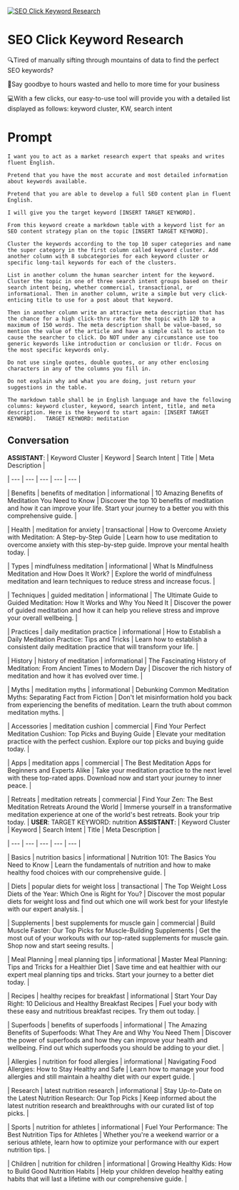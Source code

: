 
[![SEO Click Keyword Research](https://flow-prompt-covers.s3.us-west-1.amazonaws.com/icon/cute/cute_4.png)]()
# SEO Click Keyword Research 
🔍Tired of manually sifting through mountains of data to find the perfect SEO keywords?



👋Say goodbye to hours wasted and hello to more time for your business

💻With a few clicks, our easy-to-use tool will provide you with a detailed list displayed as follows: keyword cluster, KW, search intent

# Prompt

```
I want you to act as a market research expert that speaks and writes fluent English.

Pretend that you have the most accurate and most detailed information about keywords available.

Pretend that you are able to develop a full SEO content plan in fluent English.

I will give you the target keyword [INSERT TARGET KEYWORD].

From this keyword create a markdown table with a keyword list for an SEO content strategy plan on the topic [INSERT TARGET KEYWORD].

Cluster the keywords according to the top 10 super categories and name the super category in the first column called keyword cluster. Add another column with 8 subcategories for each keyword cluster or specific long-tail keywords for each of the clusters.

List in another column the human searcher intent for the keyword. Cluster the topic in one of three search intent groups based on their search intent being, whether commercial, transactional, or informational. Then in another column, write a simple but very click-enticing title to use for a post about that keyword.

Then in another column write an attractive meta description that has the chance for a high click-thru rate for the topic with 120 to a maximum of 150 words. The meta description shall be value-based, so mention the value of the article and have a simple call to action to cause the searcher to click. Do NOT under any circumstance use too generic keywords like introduction or conclusion or tl:dr. Focus on the most specific keywords only.

Do not use single quotes, double quotes, or any other enclosing characters in any of the columns you fill in.

Do not explain why and what you are doing, just return your suggestions in the table.

The markdown table shall be in English language and have the following columns: keyword cluster, keyword, search intent, title, and meta description. Here is the keyword to start again: [INSERT TARGET KEYWORD].   TARGET KEYWORD: meditation                                    
```

## Conversation

**ASSISTANT**: | Keyword Cluster | Keyword | Search Intent | Title | Meta Description |

| --- | --- | --- | --- | --- |

| Benefits | benefits of meditation | informational | 10 Amazing Benefits of Meditation You Need to Know | Discover the top 10 benefits of meditation and how it can improve your life. Start your journey to a better you with this comprehensive guide. |

| Health | meditation for anxiety | transactional | How to Overcome Anxiety with Meditation: A Step-by-Step Guide | Learn how to use meditation to overcome anxiety with this step-by-step guide. Improve your mental health today. |

| Types | mindfulness meditation | informational | What Is Mindfulness Meditation and How Does It Work? | Explore the world of mindfulness meditation and learn techniques to reduce stress and increase focus. |

| Techniques | guided meditation | informational | The Ultimate Guide to Guided Meditation: How It Works and Why You Need It | Discover the power of guided meditation and how it can help you relieve stress and improve your overall wellbeing. |

| Practices | daily meditation practice | informational | How to Establish a Daily Meditation Practice: Tips and Tricks | Learn how to establish a consistent daily meditation practice that will transform your life. |

| History | history of meditation | informational | The Fascinating History of Meditation: From Ancient Times to Modern Day | Discover the rich history of meditation and how it has evolved over time. |

| Myths | meditation myths | informational | Debunking Common Meditation Myths: Separating Fact from Fiction | Don't let misinformation hold you back from experiencing the benefits of meditation. Learn the truth about common meditation myths. |

| Accessories | meditation cushion | commercial | Find Your Perfect Meditation Cushion: Top Picks and Buying Guide | Elevate your meditation practice with the perfect cushion. Explore our top picks and buying guide today. |

| Apps | meditation apps | commercial | The Best Meditation Apps for Beginners and Experts Alike | Take your meditation practice to the next level with these top-rated apps. Download now and start your journey to inner peace. |

| Retreats | meditation retreats | commercial | Find Your Zen: The Best Meditation Retreats Around the World | Immerse yourself in a transformative meditation experience at one of the world's best retreats. Book your trip today. |
**USER**: TARGET KEYWORD: nutrition
**ASSISTANT**: | Keyword Cluster | Keyword | Search Intent | Title | Meta Description |

| --- | --- | --- | --- | --- |

| Basics | nutrition basics | informational | Nutrition 101: The Basics You Need to Know | Learn the fundamentals of nutrition and how to make healthy food choices with our comprehensive guide. |

| Diets | popular diets for weight loss | transactional | The Top Weight Loss Diets of the Year: Which One is Right for You? | Discover the most popular diets for weight loss and find out which one will work best for your lifestyle with our expert analysis. |

| Supplements | best supplements for muscle gain | commercial | Build Muscle Faster: Our Top Picks for Muscle-Building Supplements | Get the most out of your workouts with our top-rated supplements for muscle gain. Shop now and start seeing results. |

| Meal Planning | meal planning tips | informational | Master Meal Planning: Tips and Tricks for a Healthier Diet | Save time and eat healthier with our expert meal planning tips and tricks. Start your journey to a better diet today. |

| Recipes | healthy recipes for breakfast | informational | Start Your Day Right: 10 Delicious and Healthy Breakfast Recipes | Fuel your body with these easy and nutritious breakfast recipes. Try them out today. |

| Superfoods | benefits of superfoods | informational | The Amazing Benefits of Superfoods: What They Are and Why You Need Them | Discover the power of superfoods and how they can improve your health and wellbeing. Find out which superfoods you should be adding to your diet. |

| Allergies | nutrition for food allergies | informational | Navigating Food Allergies: How to Stay Healthy and Safe | Learn how to manage your food allergies and still maintain a healthy diet with our expert guide. |

| Research | latest nutrition research | informational | Stay Up-to-Date on the Latest Nutrition Research: Our Top Picks | Keep informed about the latest nutrition research and breakthroughs with our curated list of top picks. |

| Sports | nutrition for athletes | informational | Fuel Your Performance: The Best Nutrition Tips for Athletes | Whether you're a weekend warrior or a serious athlete, learn how to optimize your performance with our expert nutrition tips. |

| Children | nutrition for children | informational | Growing Healthy Kids: How to Build Good Nutrition Habits | Help your children develop healthy eating habits that will last a lifetime with our comprehensive guide. |


